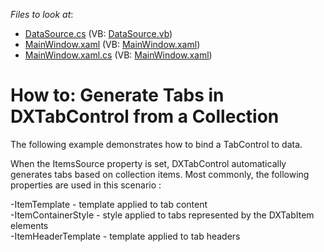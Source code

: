 <!-- default file list -->
*Files to look at*:

* [DataSource.cs](./CS/DXTabControl_DataBinding/DataSource.cs) (VB: [DataSource.vb](./VB/DXTabControl_DataBinding/DataSource.vb))
* [MainWindow.xaml](./CS/DXTabControl_DataBinding/MainWindow.xaml) (VB: [MainWindow.xaml](./VB/DXTabControl_DataBinding/MainWindow.xaml))
* [MainWindow.xaml.cs](./CS/DXTabControl_DataBinding/MainWindow.xaml.cs) (VB: [MainWindow.xaml](./VB/DXTabControl_DataBinding/MainWindow.xaml))
<!-- default file list end -->
# How to: Generate Tabs in DXTabControl from a Collection


<p>The following example demonstrates how to bind a TabControl to data. </p>
<p>When the ItemsSource property is set, DXTabControl automatically generates tabs based on collection items. Most commonly, the following properties are used in this scenario :</p>
<p>-ItemTemplate - template applied to tab content<br>-ItemContainerStyle - style applied to tabs represented by the DXTabItem elements<br>-ItemHeaderTemplate - template applied to tab headers</p>

<br/>


